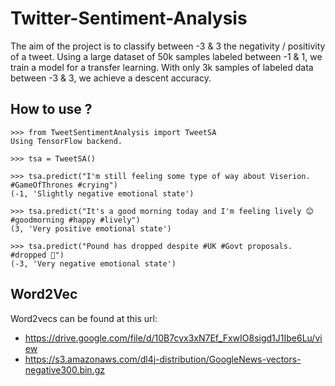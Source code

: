 # Twitter-Sentiment-Analysis

The aim of the project is to classify between -3 & 3 the negativity / positivity of a tweet. Using a large dataset of 50k samples labeled between -1 & 1, we train a model for a transfer learning. With only 3k samples of labeled data between -3 & 3, we achieve a descent accuracy.


## How to use ?

```python3
>>> from TweetSentimentAnalysis import TweetSA
Using TensorFlow backend.

>>> tsa = TweetSA()

>>> tsa.predict("I'm still feeling some type of way about Viserion. #GameOfThrones #crying")
(-1, 'Slightly negative emotional state')

>>> tsa.predict("It's a good morning today and I'm feeling lively 😊 #goodmorning #happy #lively")
(3, 'Very positive emotional state')

>>> tsa.predict("Pound has dropped despite #UK #Govt proposals. #dropped 😤")
(-3, 'Very negative emotional state')
```

## Word2Vec

Word2vecs can be found at this url:
- https://drive.google.com/file/d/10B7cvx3xN7Ef_FxwIO8sigd1J1Ibe6Lu/view
- https://s3.amazonaws.com/dl4j-distribution/GoogleNews-vectors-negative300.bin.gz
